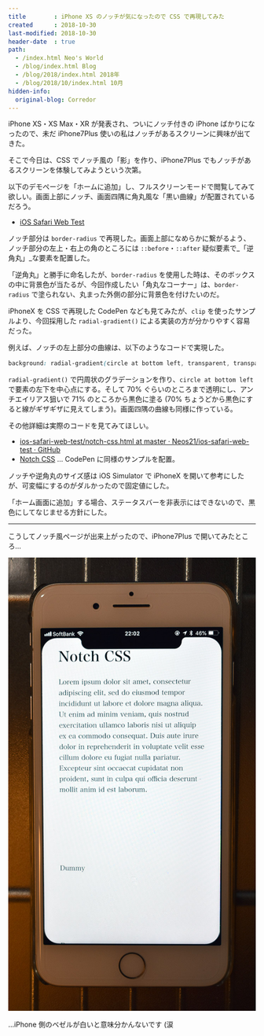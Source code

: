 ```yaml
---
title        : iPhone XS のノッチが気になったので CSS で再現してみた
created      : 2018-10-30
last-modified: 2018-10-30
header-date  : true
path:
  - /index.html Neo's World
  - /blog/index.html Blog
  - /blog/2018/index.html 2018年
  - /blog/2018/10/index.html 10月
hidden-info:
  original-blog: Corredor
---
```


iPhone XS・XS Max・XR が発表され、ついにノッチ付きの iPhone ばかりになったので、未だ iPhone7Plus 使いの私はノッチがあるスクリーンに興味が出てきた。

そこで今日は、CSS でノッチ風の「影」を作り、iPhone7Plus でもノッチがあるスクリーンを体験してみようという次第。

以下のデモページを「ホームに追加」し、フルスクリーンモードで閲覧してみて欲しい。画面上部にノッチ、画面四隅に角丸風な「黒い曲線」が配置されているだろう。

- [iOS Safari Web Test](https://neos21.github.io/poc-ios-safari-web/notch-css.html)

ノッチ部分は `border-radius` で再現した。画面上部になめらかに繋がるよう、ノッチ部分の左上・右上の角のところには `::before`・`::after` 疑似要素で_「逆角丸」_な要素を配置した。

「逆角丸」と勝手に命名したが、`border-radius` を使用した時は、そのボックスの中に背景色が当たるが、今回作成したい「角丸なコーナー」は、`border-radius` で塗られない、丸まった外側の部分に背景色を付けたいのだ。

iPhoneX を CSS で再現した CodePen なども見てみたが、`clip` を使ったサンプルより、今回採用した `radial-gradient()` による実装の方が分かりやすく容易だった。

例えば、ノッチの左上部分の曲線は、以下のようなコードで実現した。

```css
background: radial-gradient(circle at bottom left, transparent, transparent 70%, #000 71%, #000);
```

`radial-gradient()` で円周状のグラデーションを作り、`circle at bottom left` で要素の左下を中心点にする。そして 70% ぐらいのところまで透明にし、アンチエイリアス狙いで 71% のところから黒色に塗る (70% ちょうどから黒色にすると線がギザギザに見えてしまう)。画面四隅の曲線も同様に作っている。

その他詳細は実際のコードを見てみてほしい。

- [ios-safari-web-test/notch-css.html at master · Neos21/ios-safari-web-test · GitHub](https://github.com/Neos21/poc-ios-safari-web/blob/master/notch-css.html)
- [Notch CSS](https://codepen.io/Neos21/pen/YOvzjq) … CodePen に同様のサンプルを配置。

ノッチや逆角丸のサイズ感は iOS Simulator で iPhoneX を開いて参考にしたが、可変幅にするのがダルかったので固定値にした。

「ホーム画面に追加」する場合、ステータスバーを非表示にはできないので、黒色にしてなじませる方針にした。

---

こうしてノッチ風ページが出来上がったので、iPhone7Plus で開いてみたところ…

![iPhone 側のベゼルが白かった…](30-01-01.jpg)

…iPhone 側のベゼルが白いと意味分かんないです (涙
